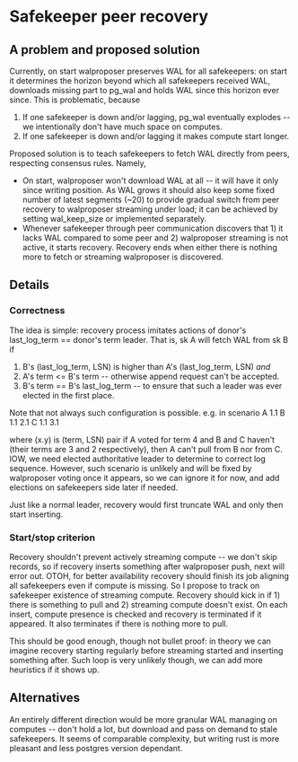 # Safekeeper peer recovery

## A problem and proposed solution

Currently, on start walproposer preserves WAL for all safekeepers: on start it
determines the horizon beyond which all safekeepers received WAL, downloads
missing part to pg_wal and holds WAL since this horizon ever since. This is
problematic, because

1. If one safekeeper is down and/or lagging, pg_wal eventually explodes -- we intentionally don't have much space on computes.
2. If one safekeeper is down and/or lagging it makes compute start longer.

Proposed solution is to teach safekeepers to fetch WAL directly from peers,
respecting consensus rules. Namely,
- On start, walproposer won't download WAL at all -- it will have it only since
  writing position. As WAL grows it should also keep some fixed number of
  latest segments (~20) to provide gradual switch from peer recovery to walproposer
  streaming under load; it can be achieved by setting wal_keep_size or
  implemented separately.
- Whenever safekeeper through peer communication discovers that 1) it lacks WAL compared to some 
  peer and 2) walproposer streaming is not active, it starts recovery. Recovery ends when either there 
  is nothing more to fetch or streaming walproposer is discovered.

## Details

### Correctness

The idea is simple: recovery process imitates actions of donor's last_log_term
== donor's term leader. That is, sk A will fetch WAL from sk B if
1) B's (last_log_term, LSN) is higher than A's (last_log_term, LSN) *and* 
2) A's term <= B's term -- otherwise append request can't be accepted. 
3) B's term == B's last_log_term -- to ensure that such a leader was ever elected in 
   the first place.

Note that not always such configuration is possible. e.g. in scenario
A 1.1
B 1.1 2.1
C 1.1 3.1

where (x.y) is (term, LSN) pair if A voted for term 4 and B and C haven't (their
terms are 3 and 2 respectively), then A can't pull from B nor from C. IOW, we
need elected authoritative leader to determine to correct log sequence. However,
such scenario is unlikely and will be fixed by walproposer voting once it
appears, so we can ignore it for now, and add elections on safekeepers side
later if needed.

Just like a normal leader, recovery would first truncate WAL and only then start
inserting.

### Start/stop criterion

Recovery shouldn't prevent actively streaming compute -- we don't skip records,
so if recovery inserts something after walproposer push, next will error out.
OTOH, for better availability recovery should finish its job aligning all
safekeepers even if compute is missing. So I propose to track on safekeeper
existence of streaming compute. Recovery should kick in if 1) there is something
to pull and 2) streaming compute doesn't exist. On each insert, compute presence
is checked and recovery is terminated if it appeared. It also terminates if
there is nothing more to pull.

This should be good enough, though not bullet proof: in theory we can imagine
recovery starting regularly before streaming started and inserting something
after. Such loop is very unlikely though, we can add more heuristics if it shows
up.

## Alternatives

An entirely different direction would be more granular WAL managing on computes
-- don't hold a lot, but download and pass on demand to stale safekeepers. It
seems of comparable complexity, but writing rust is more pleasant and less
postgres version dependant.